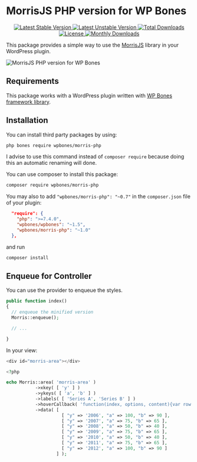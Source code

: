 # MorrisJS PHP version for WP Bones

<p align="center">

  <a href="https://packagist.org/packages/wpbones/morris-php">
  <img src="https://poser.pugx.org/wpbones/morris-php/v/stable?style=for-the-badge" alt="Latest Stable Version" />
  </a>

  <a href="https://packagist.org/packages/wpbones/morris-php">
   <img src="https://poser.pugx.org/wpbones/morris-php/v/unstable?style=for-the-badge" alt="Latest Unstable Version" />
  </a>

  <a href="https://packagist.org/packages/wpbones/morris-php">
   <img src="https://poser.pugx.org/wpbones/morris-php/downloads?style=for-the-badge" alt="Total Downloads" />
  </a>

  <a href="https://packagist.org/packages/wpbones/morris-php">
   <img src="https://poser.pugx.org/wpbones/morris-php/license?style=for-the-badge" alt="License" />
  </a>

  <a href="https://packagist.org/packages/wpbones/morris-php">
   <img src="https://poser.pugx.org/wpbones/morris-php/d/monthly?style=for-the-badge" alt="Monthly Downloads" />
  </a>

</p>

This package provides a simple way to use the [MorrisJS](https://morrisjs.github.io/morris.js/) library in your WordPress plugin.

![MorrisJS PHP version for WP Bones](https://github.com/user-attachments/assets/194a457a-f48e-41f5-bcd7-8676b5506457)

## Requirements

This package works with a WordPress plugin written with [WP Bones framework library](https://github.com/wpbones/WPBones).


## Installation

You can install third party packages by using:

```sh copy
php bones require wpbones/morris-php
```

I advise to use this command instead of `composer require` because doing this an automatic renaming will done.

You can use composer to install this package:

```sh copy
composer require wpbones/morris-php
```

You may also to add `"wpbones/morris-php": "~0.7"` in the `composer.json` file of your plugin:

```json copy filename="composer.json" {4}
  "require": {
    "php": ">=7.4.0",
    "wpbones/wpbones": "~1.5",
    "wpbones/morris-php": "~1.0"
  },
```

and run

```sh copy
composer install
```

## Enqueue for Controller

You can use the provider to enqueue the styles.

```php copy
public function index()
{
  // enqueue the minified version
  Morris::enqueue();

  // ...

}
```

In your view:

```php copy filename="your_view.php" copy
<div id="morris-area"></div>

<?php

echo Morris::area( 'morris-area' )
           ->xkey( [ 'y' ] )
           ->ykeys( [ 'a', 'b' ] )
           ->labels( [ 'Series A', 'Series B' ] )
           ->hoverCallback( 'function(index, options, content){var row = options.data[index];return "sin(" + row.x + ") = " + row.y;}' )
           ->data( [
                     [ "y" => '2006', "a" => 100, "b" => 90 ],
                     [ "y" => '2007', "a" => 75, "b" => 65 ],
                     [ "y" => '2008', "a" => 50, "b" => 40 ],
                     [ "y" => '2009', "a" => 75, "b" => 65 ],
                     [ "y" => '2010', "a" => 50, "b" => 40 ],
                     [ "y" => '2011', "a" => 75, "b" => 65 ],
                     [ "y" => '2012', "a" => 100, "b" => 90 ]
                   ] );
```
